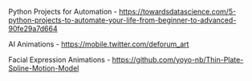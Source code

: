 Python Projects for Automation - https://towardsdatascience.com/5-python-projects-to-automate-your-life-from-beginner-to-advanced-90fe29a7d664

AI Animations - https://mobile.twitter.com/deforum_art

Facial Expression Animations - https://github.com/yoyo-nb/Thin-Plate-Spline-Motion-Model
